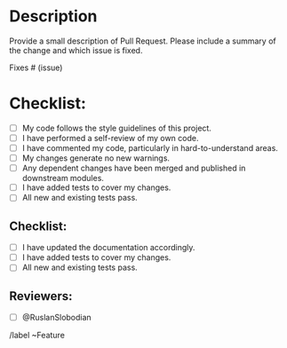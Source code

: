 # Description

Provide a small description of Pull Request.
Please include a summary of the change and which issue is fixed.

Fixes # (issue)

# Checklist:

- [ ] My code follows the style guidelines of this project.
- [ ] I have performed a self-review of my own code.
- [ ] I have commented my code, particularly in hard-to-understand areas.
- [ ] My changes generate no new warnings.
- [ ] Any dependent changes have been merged and published in downstream modules.
- [ ] I have added tests to cover my changes.
- [ ] All new and existing tests pass.

## Checklist:

- [ ] I have updated the documentation accordingly.
- [ ] I have added tests to cover my changes.
- [ ] All new and existing tests pass.

## Reviewers:
- [ ] @RuslanSlobodian

/label ~Feature 
